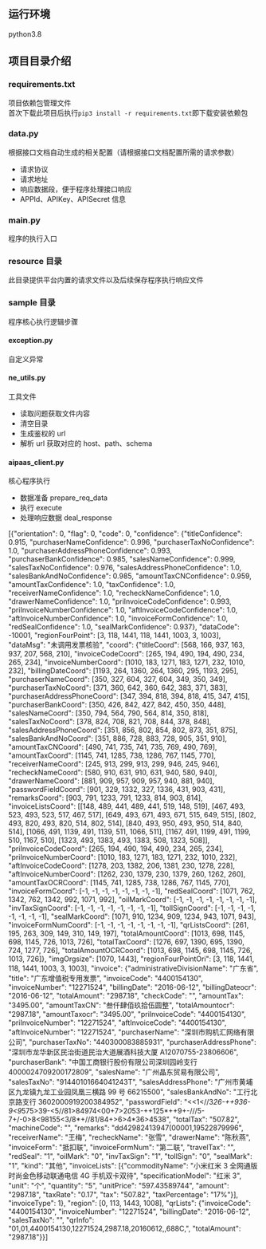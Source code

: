 ## 运行环境

python3.8

## 项目目录介绍

### requirements.txt

项目依赖包管理文件<br>
首次下载此项目后执行`pip3 install -r requirements.txt`即下载安装依赖包

### data.py

根据接口文档自动生成的相关配置（请根据接口文档配置所需的请求参数）

- 请求协议
- 请求地址
- 响应数据段，便于程序处理接口响应
- APPId、APIKey、APISecret 信息

### main.py

程序的执行入口

### resource 目录

此目录提供平台内置的请求文件以及后续保存程序执行响应文件

### sample 目录

程序核心执行逻辑步骤

#### exception.py

自定义异常

#### ne_utils.py

工具文件

- 读取问题获取文件内容
- 清空目录
- 生成鉴权的 url
- 解析 url 获取对应的 host、path、schema

#### aipaas_client.py

核心程序执行

- 数据准备 prepare_req_data
- 执行 execute
- 处理响应数据 deal_response

[{"orientation": 0, "flag": 0, "code": 0, "confidence": {"titleConfidence": 0.915, "purchaserNameConfidence": 0.996, "purchaserTaxNoConfidence": 1.0, "purchaserAddressPhoneConfidence": 0.993, "purchaserBankConfidence": 0.985, "salesNameConfidence": 0.999, "salesTaxNoConfidence": 0.976, "salesAddressPhoneConfidence": 1.0, "salesBankAndNoConfidence": 0.985, "amountTaxCNConfidence": 0.959, "amountTaxConfidence": 1.0, "taxConfidence": 1.0, "receiverNameConfidence": 1.0, "recheckNameConfidence": 1.0, "drawerNameConfidence": 1.0, "priInvoiceCodeConfidence": 0.993, "priInvoiceNumberConfidence": 1.0, "aftInvoiceCodeConfidence": 1.0, "aftInvoiceNumberConfidence": 1.0, "invoiceFormConfidence": 1.0, "redSealConfidence": 1.0, "sealMarkConfidence": 0.937}, "dataCode": -10001, "regionFourPoint": [3, 118, 1441, 118, 1441, 1003, 3, 1003], "dataMsg": "未调用发票核验", "coord": {"titleCoord": [568, 166, 937, 163, 937, 207, 568, 210], "invoiceCodeCoord": [265, 194, 490, 194, 490, 234, 265, 234], "invoiceNumberCoord": [1010, 183, 1271, 183, 1271, 232, 1010, 232], "billingDateCoord": [1193, 264, 1360, 264, 1360, 295, 1193, 295], "purchaserNameCoord": [350, 327, 604, 327, 604, 349, 350, 349], "purchaserTaxNoCoord": [371, 360, 642, 360, 642, 383, 371, 383], "purchaserAddressPhoneCoord": [347, 394, 818, 394, 818, 415, 347, 415], "purchaserBankCoord": [350, 426, 842, 427, 842, 450, 350, 448], "salesNameCoord": [350, 794, 564, 790, 564, 814, 350, 818], "salesTaxNoCoord": [378, 824, 708, 821, 708, 844, 378, 848], "salesAddressPhoneCoord": [351, 856, 802, 854, 802, 873, 351, 875], "salesBankAndNoCoord": [351, 886, 728, 883, 728, 905, 351, 910], "amountTaxCNCoord": [490, 741, 735, 741, 735, 769, 490, 769], "amountTaxCoord": [1145, 741, 1285, 738, 1286, 767, 1145, 770], "receiverNameCoord": [245, 913, 299, 913, 299, 946, 245, 946], "recheckNameCoord": [580, 910, 631, 910, 631, 940, 580, 940], "drawerNameCoord": [881, 909, 957, 909, 957, 940, 881, 940], "passwordFieldCoord": [901, 329, 1332, 327, 1336, 431, 903, 431], "remarksCoord": [903, 791, 1233, 791, 1233, 814, 903, 814], "invoiceListsCoord": [[148, 489, 441, 489, 441, 519, 148, 519], [467, 493, 523, 493, 523, 517, 467, 517], [649, 493, 671, 493, 671, 515, 649, 515], [802, 493, 820, 493, 820, 514, 802, 514], [840, 493, 950, 493, 950, 514, 840, 514], [1066, 491, 1139, 491, 1139, 511, 1066, 511], [1167, 491, 1199, 491, 1199, 510, 1167, 510], [1323, 493, 1383, 493, 1383, 508, 1323, 508]], "priInvoiceCodeCoord": [265, 194, 490, 194, 490, 234, 265, 234], "priInvoiceNumberCoord": [1010, 183, 1271, 183, 1271, 232, 1010, 232], "aftInvoiceCodeCoord": [1278, 203, 1382, 206, 1381, 230, 1278, 228], "aftInvoiceNumberCoord": [1262, 230, 1379, 230, 1379, 260, 1262, 260], "amountTaxOCRCoord": [1145, 741, 1285, 738, 1286, 767, 1145, 770], "invoiceFormCoord": [-1, -1, -1, -1, -1, -1, -1, -1], "redSealCoord": [1071, 762, 1342, 762, 1342, 992, 1071, 992], "oilMarkCoord": [-1, -1, -1, -1, -1, -1, -1, -1], "invTaxSignCoord": [-1, -1, -1, -1, -1, -1, -1, -1], "tollSignCoord": [-1, -1, -1, -1, -1, -1, -1, -1], "sealMarkCoord": [1071, 910, 1234, 909, 1234, 943, 1071, 943], "invoiceFormNumCoord": [-1, -1, -1, -1, -1, -1, -1, -1], "qrListsCoord": [261, 195, 263, 309, 149, 310, 149, 197], "totalAmountCoord": [1013, 698, 1145, 698, 1145, 726, 1013, 726], "totalTaxCoord": [1276, 697, 1390, 695, 1390, 724, 1277, 726], "totalAmountOCRCoord": [1013, 698, 1145, 698, 1145, 726, 1013, 726]}, "imgOrgsize": [1070, 1443], "regionFourPointOri": [3, 118, 1441, 118, 1441, 1003, 3, 1003], "invoice": {"administrativeDivisionName": "广东省", "title": "广东增值税专用发票", "invoiceCode": "4400154130", "invoiceNumber": "12271524", "billingDate": "2016-06-12", "billingDateocr": "2016-06-12", "totalAmount": "2987.18", "checkCode": "", "amountTax": "3495.00", "amountTaxCN": "叁仟肆佰玖拾伍圆整", "totalAmountocr": "2987.18", "amountTaxocr": "3495.00", "priInvoiceCode": "4400154130", "priInvoiceNumber": "12271524", "aftInvoiceCode": "4400154130", "aftInvoiceNumber": "12271524", "purchaserName": "深圳市购机汇网络有限公司", "purchaserTaxNo": "440300083885931", "purchaserAddressPhone": "深圳市龙华新区民治街道民治大道展酒科技大厦 A12070755-23806606", "purchaserBank": "中国工商银行股份有限公司深圳园岭支行 4000024709200172809", "salesName": "广州晶东贸易有限公司", "salesTaxNo": "91440101664041243T", "salesAddressPhone": "广州市黄埔区九龙镇九龙工业园凤凰三横路 99 号 66215500", "salesBankAndNo": "工行北京路支行 3602000919200384952", "passwordField": "<<1<//3*26-++936-9<9*575>39-<5//81>84974<00+7>2*0*53-++125*++9+-///5-7+/-0>8<98155<3/8*+//81/84+>6>4\*36>4538", "totalTax": "507.82", "machineCode": "", "remarks": "dd42982413947(00001,19522879996", "receiverName": "王梅", "recheckName": "张雪", "drawerName": "陈秋燕", "invoiceForm": "抵扣联", "invoiceFormNum": "第二联", "travelTax": "", "redSeal": "1", "oilMark": "0", "invTaxSign": "1", "tollSign": "0", "sealMark": "1", "kind": "其他", "invoiceLists": [{"commodityName": "小米红米 3 全网通版时尚金色移动联通电信 4G 手机双卡双待", "specificationModel": "红米 3", "unit": "个", "quantity": "5", "unitPrice": "597.43589744", "amount": "2987.18", "taxRate": "0.17", "tax": "507.82", "taxPercentage": "17%"}], "invoiceType": 1}, "region": [0, 113, 1443, 1008], "qrLists": {"invoiceCode": "4400154130", "invoiceNumber": "12271524", "billingDate": "2016-06-12", "salesTaxNo": "", "qrInfo": "01,01,4400154130,12271524,2987.18,20160612,,688C,", "totalAmount": "2987.18"}}]
